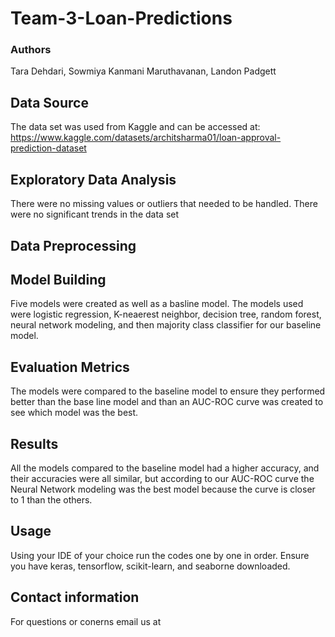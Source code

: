 # Team-3-Loan-Predictions

### Authors

Tara Dehdari, Sowmiya Kanmani Maruthavanan, Landon Padgett

## Data Source  

The data set was used from Kaggle and can be accessed at: https://www.kaggle.com/datasets/architsharma01/loan-approval-prediction-dataset

## Exploratory Data Analysis 

There were no missing values or outliers that needed to be handled. There were no significant trends in the data set

## Data Preprocessing

## Model Building

Five models were created as well as a basline model. The models used were logistic regression, K-neaerest neighbor, decision tree, random forest, neural network modeling, and then majority class classifier for our baseline model.

## Evaluation Metrics

The models were compared to the baseline model to ensure they performed better than the base line model and than an AUC-ROC curve was created to see which model was the best.

## Results

All the models compared to the baseline model had a higher accuracy, and their accuracies were all similar, but according to our AUC-ROC curve the Neural Network modeling was the best model because the curve is closer to 1 than the others.  

## Usage

Using your IDE of your choice run the codes one by one in order. Ensure you have keras, tensorflow, scikit-learn, and seaborne downloaded. 

## Contact information

For questions or conerns email us at
